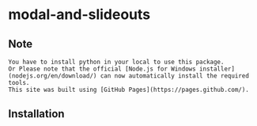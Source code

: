 # modal-and-slideouts

## Note
    You have to install python in your local to use this package.
    Or Please note that the official [Node.js for Windows installer](nodejs.org/en/download/) can now automatically install the required tools. 
    This site was built using [GitHub Pages](https://pages.github.com/).
##  Installation
